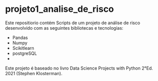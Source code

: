 # projeto1_analise_de_risco
<p>Este repositiorio contém Scripts de um projeto de análise de risco desenvolvido com as seguintes bibliotecas e tecnologias:
<ul>
  <li>Pandas</li>
  <li>Numpy</li>
  <li>Scikitlearn</li>
  <li>postgreSQL</li>
  <li><Psycopg2</li>
</ul>

<p> Este projeto é baseado no livro Data Science Projects with Python 2°Ed. 2021 (Stephen Klosterman).
